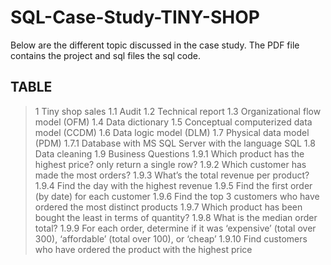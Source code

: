 # SQL-Case-Study-TINY-SHOP
Below are the different topic discussed in the case study. The PDF file contains the project and sql files the sql code.

## TABLE
> 1 Tiny shop sales 
> 1.1 Audit 
> 1.2 Technical report 
> 1.3 Organizational flow model (OFM)
> 1.4 Data dictionary
> 1.5 Conceptual computerized data model (CCDM)
> 1.6 Data logic model (DLM)
> 1.7 Physical data model (PDM)
> 1.7.1 Database with MS SQL Server with the language SQL 
> 1.8 Data cleaning
> 1.9 Business Questions
> 1.9.1 Which product has the highest price? only return a single row?
> 1.9.2 Which customer has made the most orders?
> 1.9.3 What’s the total revenue per product?
> 1.9.4 Find the day with the highest revenue
> 1.9.5 Find the first order (by date) for each customer
> 1.9.6 Find the top 3 customers who have ordered the most distinct products
> 1.9.7 Which product has been bought the least in terms of quantity?
> 1.9.8 What is the median order total?
> 1.9.9 For each order, determine if it was ‘expensive’ (total over 300), ‘affordable’ (total over 100),
or ‘cheap’
> 1.9.10 Find customers who have ordered the product with the highest price
